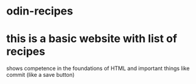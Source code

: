 # odin-recipes

# this is a basic website with list of recipes 

shows competence in the foundations of HTML and important things like commit (like a save button)